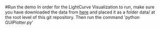 #Run the demo
In order for the LightCurve Visualization to run, make sure you have downloaded the data from [here](https://www.dropbox.com/sh/4i583hxuse8xo6m/AABDQTfsaEE4yVCKnY6aVqLsa?dl=0) and placed it as a folder data/ at the root level of this git repository.  Then run the command 'python GUIPlotter.py'
